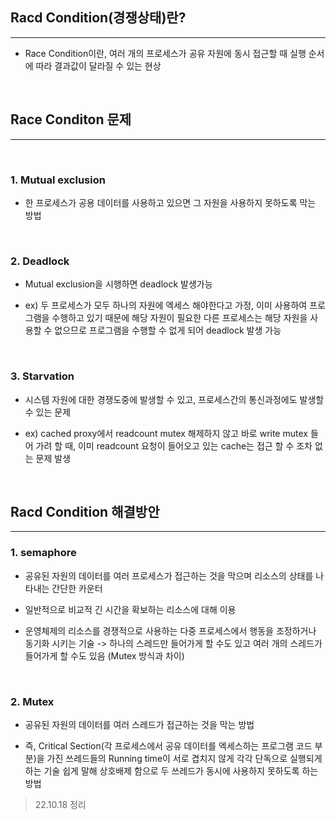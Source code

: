 ## Racd Condition(경쟁상태)란?
<hr>

* Race Condition이란, 여러 개의 프로세스가 공유 자원에 동시 접근할 때 실행 순서에 따라 결과값이 달라질 수 있는 현상
<br>

## Race Conditon 문제
<hr>
<br>

### 1. Mutual exclusion
* 한 프로세스가 공용 데이터를 사용하고 있으면 그 자원을 사용하지 못하도록 막는 방법
<br>

### 2. Deadlock
* Mutual exclusion을 시행하면 deadlock 발생가능

* ex) 두 프로세스가 모두 하나의 자원에 엑세스 해야한다고 가정, 이미 사용하여 프로그램을 수행하고 있기 때문에 해당 자원이 필요한 다른 프로세스는
  해당 자원을 사용할 수 없으므로 프로그램을 수행할 수 없게 되어 deadlock 발생 가능
<br>

### 3. Starvation
* 시스템 자원에 대한 경쟁도중에 발생할 수 있고, 프로세스간의 통신과정에도 발생할 수 있는 문제

* ex) cached proxy에서 readcount mutex 해제하지 않고 바로 write mutex 들어 가려 할 때, 이미 readcount 요청이 들어오고 있는 cache는
  접근 할 수 조차 없는 문제 발생
<br>

## Racd Condition 해결방안
<hr>

### 1. semaphore
* 공유된 자원의 데이터를 여러 프로세스가 접근하는 것을 막으며 리소스의 상태를 나타내는 간단한 카운터

* 일반적으로 비교적 긴 시간을 확보하는 리소스에 대해 이용

* 운영체제의 리소스를 경쟁적으로 사용하는 다중 프로세스에서 행동을 조정하거나 동기화 시키는 기술 -> 하나의 스레드만 들어가게 할 수도 있고 여러 개의 스레드가 들어가게 할 수도 있음
  (Mutex 방식과 차이) 
<br>

### 2. Mutex
* 공유된 자원의 데이터를 여러 스레드가 접근하는 것을 막는 방법

* 즉, Critical Section(각 프로세스에서 공유 데이터를 엑세스하는 프로그램 코드 부분)을 가진 쓰레드들의 Running time이 서로 겹치지 않게 각각 단독으로 실행되게 하는 기술
  쉽게 말해 상호배제 함으로 두 쓰레드가 동시에 사용하지 못하도록 하는 방법

> 22.10.18 정리
